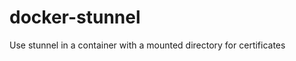 docker-stunnel
==============

Use stunnel in a container with a mounted directory for certificates
